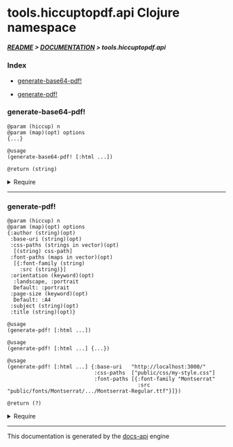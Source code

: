 
# tools.hiccuptopdf.api Clojure namespace

##### [README](../../../../README.md) > [DOCUMENTATION](../../../COVER.md) > tools.hiccuptopdf.api

### Index

- [generate-base64-pdf!](#generate-base64-pdf)

- [generate-pdf!](#generate-pdf)

### generate-base64-pdf!

```
@param (hiccup) n
@param (map)(opt) options
{...}
```

```
@usage
(generate-base64-pdf! [:html ...])
```

```
@return (string)
```

<details>
<summary>Require</summary>

```
(ns my-namespace (:require [tools.hiccuptopdf.api :refer [generate-base64-pdf!]]))

(tools.hiccuptopdf.api/generate-base64-pdf! ...)
(generate-base64-pdf!                       ...)
```

</details>

---

### generate-pdf!

```
@param (hiccup) n
@param (map)(opt) options
{:author (string)(opt)
 :base-uri (string)(opt)
 :css-paths (strings in vector)(opt)
  [(string) css-path]
 :font-paths (maps in vector)(opt)
  [{:font-family (string)
    :src (string)}]
 :orientation (keyword)(opt)
  :landscape, :portrait
  Default: :portrait
 :page-size (keyword)(opt)
  Default: :A4
 :subject (string)(opt)
 :title (string)(opt)}
```

```
@usage
(generate-pdf! [:html ...])
```

```
@usage
(generate-pdf! [:html ...] {...})
```

```
@usage
(generate-pdf! [:html ...] {:base-uri   "http://localhost:3000/"
                            :css-paths  ["public/css/my-style.css"]
                            :font-paths [{:font-family "Montserrat"
                                          :src "public/fonts/Montserrat/.../Montserrat-Regular.ttf"}]})
```

```
@return (?)
```

<details>
<summary>Require</summary>

```
(ns my-namespace (:require [tools.hiccuptopdf.api :refer [generate-pdf!]]))

(tools.hiccuptopdf.api/generate-pdf! ...)
(generate-pdf!                       ...)
```

</details>

---

This documentation is generated by the [docs-api](https://github.com/bithandshake/docs-api) engine

